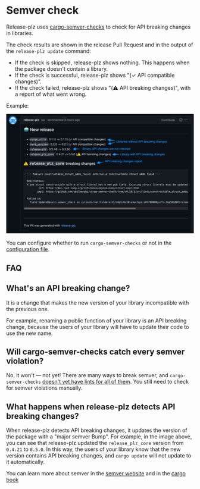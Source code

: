 # Semver check

Release-plz uses [cargo-semver-checks](https://github.com/obi1kenobi/cargo-semver-checks)
to check for API breaking changes in libraries.

The check results are shown in the release Pull Request and in the output of the
`release-plz update` command:

- If the check is skipped, release-plz shows nothing. This happens when the package
  doesn't contain a library.
- If the check is successful, release-plz shows "(✓ API compatible changes)".
- If the check failed, release-plz shows "(⚠️ API breaking changes)", with a report
  of what went wrong.

Example:

![pr](assets/pr.png)

You can configure whether to run `cargo-semver-checks` or not in the
[configuration file](./configuration/reference.md#the-semver_check-field).

## FAQ

## What's an API breaking change?

It is a change that makes the new version of your library
incompatible with the previous one.

For example, renaming a public function of your library is an API breaking change,
because the users of your library will have to update their code to use the new name.

## Will cargo-semver-checks catch every semver violation?

No, it won't — not yet! There are many ways to break semver, and `cargo-semver-checks`
[doesn't yet have lints for all of them](https://github.com/obi1kenobi/cargo-semver-checks/issues/5).
You still need to check for semver violations manually.

## What happens when release-plz detects API breaking changes?

When release-plz detects API breaking changes, it updates the version of the package
with a "major semver Bump". For example, in the image above, you can see that release-plz updated
the `release_plz_core` version from `0.4.21` to `0.5.0`.
In this way, the users of your library know that the new version contains API breaking
changes, and `cargo update` will not update to it automatically.

You can learn more about semver in the [semver website](https://semver.org/)
and in the [cargo book](https://doc.rust-lang.org/cargo/reference/semver.html)
